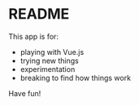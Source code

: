 # README

This app is for:

- playing with Vue.js
- trying new things
- experimentation
- breaking to find how things work

Have fun!
